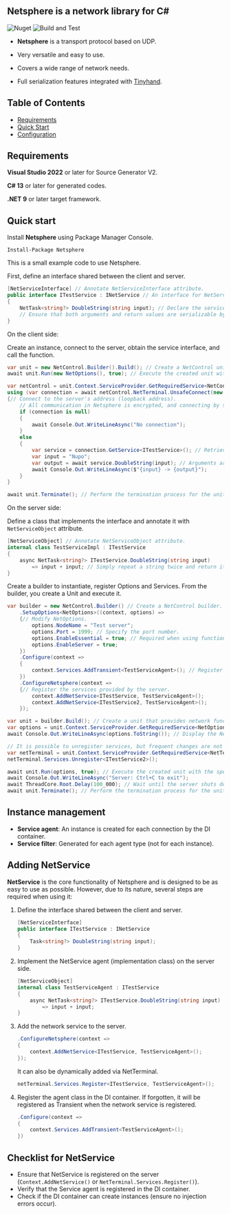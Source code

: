 ## Netsphere is a network library for C#
![Nuget](https://img.shields.io/nuget/v/Netsphere) ![Build and Test](https://github.com/archi-Doc/Netsphere/workflows/Build%20and%20Test/badge.svg)

- **Netsphere** is a transport protocol based on UDP.

- Very versatile and easy to use.

- Covers a wide range of network needs.

- Full serialization features integrated with [Tinyhand](https://github.com/archi-Doc/Tinyhand).

  


## Table of Contents

- [Requirements](#requirements)
- [Quick Start](#quick-start)
- [Configuration](#configuration)



## Requirements

**Visual Studio 2022** or later for Source Generator V2.

**C# 13** or later for generated codes.

**.NET 9** or later target framework.



## Quick start

Install **Netsphere** using Package Manager Console.

```
Install-Package Netsphere
```



This is a small example code to use Netsphere.

First, define an interface shared between the client and server.

```csharp
[NetServiceInterface] // Annotate NetServiceInterface attribute.
public interface ITestService : INetService // An interface for NetService must inherit from INetService.
{
    NetTask<string?> DoubleString(string input); // Declare the service method.
    // Ensure that both arguments and return values are serializable by Tinyhand serializer, and the return type must be NetTask or NetTask<T> or Task or Task<TResult>.
}
```



On the client side:

Create an instance, connect to the server, obtain the service interface, and call the function.

```csharp
var unit = new NetControl.Builder().Build(); // Create a NetControl unit that implements communication functionality.
await unit.Run(new NetOptions(), true); // Execute the created unit with default options.

var netControl = unit.Context.ServiceProvider.GetRequiredService<NetControl>(); // Get a NetControl instance.
using (var connection = await netControl.NetTerminal.UnsafeConnect(new(IPAddress.Loopback, 1981)))
{// Connect to the server's address (loopback address).
    // All communication in Netsphere is encrypted, and connecting by specifying only the address is not recommended due to the risk of man-in-the-middle attacks.
    if (connection is null)
    {
        await Console.Out.WriteLineAsync("No connection");
    }
    else
    {
        var service = connection.GetService<ITestService>(); // Retrieve an instance of the target service.
        var input = "Nupo";
        var output = await service.DoubleString(input); // Arguments are sent to the server through the Tinyhand serializer, processed, and the results are received.
        await Console.Out.WriteLineAsync($"{input} -> {output}");
    }
}

await unit.Terminate(); // Perform the termination process for the unit.
```



On the server side:

Define a class that implements the interface and annotate it with `NetServiceObject` attribute.

```csharp
[NetServiceObject] // Annotate NetServiceObject attribute.
internal class TestServiceImpl : ITestService
{
    async NetTask<string?> ITestService.DoubleString(string input)
        => input + input; // Simply repeat a string twice and return it.
}
```

Create a builder to instantiate, register Options and Services. From the builder, you create a Unit and execute it.

```csharp
var builder = new NetControl.Builder() // Create a NetControl builder.
    .SetupOptions<NetOptions>((context, options) =>
    {// Modify NetOptions.
        options.NodeName = "Test server";
        options.Port = 1999; // Specify the port number.
        options.EnableEssential = true; // Required when using functions such as UnsafeGetNetNode() or Ping.
        options.EnableServer = true;
    })
    .Configure(context =>
    {
        context.Services.AddTransient<TestServiceAgent>(); // Register the service implementation. If a default constructor is available, an instance will be automatically created.
    })
    .ConfigureNetsphere(context =>
    {// Register the services provided by the server.
        context.AddNetService<ITestService, TestServiceAgent>();
        context.AddNetService<ITestService2, TestServiceAgent>();
    });

var unit = builder.Build(); // Create a unit that provides network functionality.
var options = unit.Context.ServiceProvider.GetRequiredService<NetOptions>();
await Console.Out.WriteLineAsync(options.ToString()); // Display the NetOptions.

// It is possible to unregister services, but frequent changes are not recommended (as the service table will be rebuilt). If frequent changes are necessary, consider using NetFilter or modifying the processing in the implementation class.
var netTerminal = unit.Context.ServiceProvider.GetRequiredService<NetTerminal>();
netTerminal.Services.Unregister<ITestService2>();

await unit.Run(options, true); // Execute the created unit with the specified options.
await Console.Out.WriteLineAsync("Server: Ctrl+C to exit");
await ThreadCore.Root.Delay(100_000); // Wait until the server shuts down.
await unit.Terminate(); // Perform the termination process for the unit.
```



## Instance management

- **Service agent**: An instance is created for each connection by the DI container.
- **Service filter**: Generated for each agent type (not for each instance).



## Adding NetService

**NetService** is the core functionality of Netsphere and is designed to be as easy to use as possible. However, due to its nature, several steps are required when using it:

1. Define the interface shared between the client and server.

   ```csharp
   [NetServiceInterface]
   public interface ITestService : INetService
   {
       Task<string?> DoubleString(string input);
   }
   ```

   

2. Implement the NetService agent (implementation class) on the server side.
   ```csharp
   [NetServiceObject]
   internal class TestServiceAgent : ITestService
   {
       async NetTask<string?> ITestService.DoubleString(string input)
           => input + input;
   }
   ```

   

3. Add the network service to the server.

   ```csharp
   .ConfigureNetsphere(context =>
   {
       context.AddNetService<ITestService, TestServiceAgent>();
   });
   ```

   It can also be dynamically added via NetTerminal.
   ```csharp
   netTerminal.Services.Register<ITestService, TestServiceAgent>();
   ```

   

4. Register the agent class in the DI container. If forgotten, it will be registered as Transient when the network service is registered.
   ```csharp
   .Configure(context =>
   {
       context.Services.AddTransient<TestServiceAgent>();
   })
   ```

   

## Checklist for NetService

- Ensure that NetService is registered on the server (`Context.AddNetService()` or `NetTerminal.Services.Register()`).
- Verify that the Service agent is registered in the DI container.
- Check if the DI container can create instances (ensure no injection errors occur).
